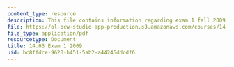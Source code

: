 ```yaml
---
content_type: resource
description: This file contains information regarding exam 1 fall 2009.
file: https://ol-ocw-studio-app-production.s3.amazonaws.com/courses/14-03-microeconomic-theory-and-public-policy-fall-2016/bc8ffdce9620b4515ab2a44245ddcdf6_MIT14_03F16_exam1_09.pdf
file_type: application/pdf
resourcetype: Document
title: 14.03 Exam 1 2009
uid: bc8ffdce-9620-b451-5ab2-a44245ddcdf6
---
```

